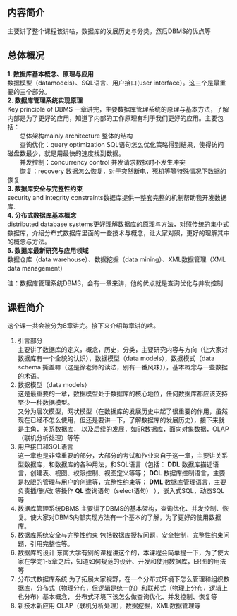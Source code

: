 ## 内容简介
主要讲了整个课程该讲啥，数据库的发展历史与分类。然后DBMS的优点等
## 总体概况
**1. 数据库基本概念、原理与应用**  
数据模型（datamodels）、SQL语言、用户接口(user interface）。这三个是最重要的三个部分。  
**2. 数据库管理系统实现原理**  
Key principle of DBMS 一章讲完，主要数据库管理系统的原理与基本方法，了解内部是为了更好的应用，知道了内部的工作原理有利于我们更好的应用。主要包括：  
&ensp;&ensp;&ensp;&ensp;总体架构mainly architecture 整体的结构  
&ensp;&ensp;&ensp;&ensp;查询优化：query optimization SQL语句怎么优化策略得到结果，使得访问磁盘数最少，就是用最快的速度找到数据。  
&ensp;&ensp;&ensp;&ensp;并发控制：concurrency control 并发请求数据时不发生冲突  
&ensp;&ensp;&ensp;&ensp;恢复：recovery 数据怎么恢复，对于突然断电，死机等等特殊情况下数据的恢复  
**3. 数据库安全与完整性约束**  
security and integrity constraints数据库提供一整套完整的机制帮助我开发数据库.  
**4. 分布式数据库基本概念**  
distributed database systems更好理解数据库的原理与方法，对照传统的集中式数据库，介绍分布式数据库里面的一些技术与概念，让大家对照，更好的理解其中的概念与方法。  
**5. 数据库最新研究与应用领域**  
数据仓库（data warehouse）、数据挖据（data mining）、XML数据管理（XML data management）  
    
注：数据库管理系统DBMS，会有一章来讲，他的优点就是查询优化与并发控制
## 课程简介
这个课一共会被分为8章讲完。接下来介绍每章讲的啥。
1. 引言部分  
主要讲了数据库的定义，概念，历史，分类，主要研究内容与方向（让大家对数据库有一个全貌的认识），数据模型（data models），数据模式（data schema
撕盖嘛（这是徐老师的读法，别有一番风味）），基本概念与一些数据的术语。
2. 数据模型（data models）  
这是最重要的一章，数据模型处于数据库的核心地位，任何数据库都应该支持至少一种数据模型。  
又分为层次模型，网状模型（在数据库的发展历史中起了很重要的作用，虽然现在已经不怎么使用，但还是要讲一下，了解数据库的发展历史），接下来就是主角，关系数据库，
以及后续的发展，如ER数据库，面向对象数据，OLAP（联机分析处理）等等  
3. 用户接口和SQL语言  
这一章也是非常重要的部分，大部分的考试和作业来自于这一章，主要讲关系型数据库，和数据库的各种用法，和SQL语言（包括：
**DDL** 数据库描述语言，创建表、视图、权限控制、视图定义等等；
**DCL** 数据库控制语言，主要是权限的管理与用户的创建等，完整性约束等；
**DML** 数据库管理语言，主要负责插/删/改 等操作
**QL** 查询语句（select语句）
），嵌入式SQL，动态SQL等
4. 数据库管理系统DBMS
主要讲了DBMS的基本架构，查询优化、并发控制、恢复。使大家对DBMS内部实现方法有一个基本的了解，为了更好的使用数据库。
5. 数据库系统安全与完整性约束
包括数据库授权问题，安全控制，完整性约束问题，引用完整性等。
6. 数据库的设计
东南大学有别的课程讲这个的，本课程会简单提一下，为了使大家在学完1-5章之后，知道如何规范的设计、开发和使用数据库，ER图的用法等
7. 分布式数据库系统
为了拓展大家视野，在一个分布式环境下怎么管理和组织数据库，分布式（物理分布，但逻辑是统一的）和联邦式（物理上分布，逻辑上也分布）基本概念，
分布式环境下该怎么做查询优化、并发控制、恢复等
8. 新技术新应用
OLAP（联机分析处理），数据挖掘，XML数据管理等
